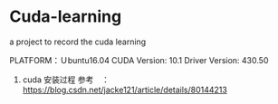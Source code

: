 # Cuda-learning
a project to record the cuda learning

PLATFORM：Ｕbuntu16.04
CUDA Version: 10.1
Driver Version: 430.50 

1. cuda 安装过程
参考　：　https://blog.csdn.net/jacke121/article/details/80144213
